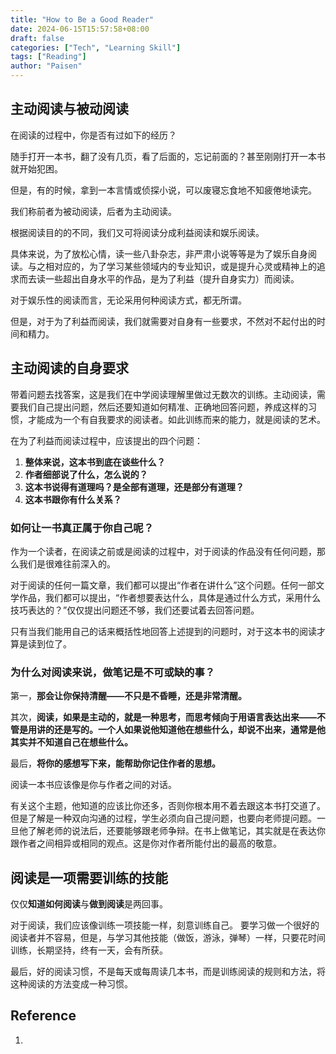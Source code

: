 ```yaml
---
title: "How to Be a Good Reader"
date: 2024-06-15T15:57:58+08:00
draft: false
categories: ["Tech", "Learning Skill"]
tags: ["Reading"]
author: "Paisen"
---
```

## 主动阅读与被动阅读

在阅读的过程中，你是否有过如下的经历？

随手打开一本书，翻了没有几页，看了后面的，忘记前面的？甚至刚刚打开一本书就开始犯困。

但是，有的时候，拿到一本言情或侦探小说，可以废寝忘食地不知疲倦地读完。

我们称前者为被动阅读，后者为主动阅读。

根据阅读目的的不同，我们又可将阅读分成利益阅读和娱乐阅读。

具体来说，为了放松心情，读一些八卦杂志，非严肃小说等等是为了娱乐自身阅读。与之相对应的，为了学习某些领域内的专业知识，或是提升心灵或精神上的追求而去读一些超出自身水平的作品，是为了利益（提升自身实力）而阅读。

对于娱乐性的阅读而言，无论采用何种阅读方式，都无所谓。

但是，对于为了利益而阅读，我们就需要对自身有一些要求，不然对不起付出的时间和精力。

## 主动阅读的自身要求
带着问题去找答案，这是我们在中学阅读理解里做过无数次的训练。主动阅读，需要我们自己提出问题，然后还要知道如何精准、正确地回答问题，养成这样的习惯，才能成为一个有自我要求的阅读者。如此训练而来的能力，就是阅读的艺术。

在为了利益而阅读过程中，应该提出的四个问题：

1. **整体来说，这本书到底在谈些什么？**
2. **作者细部说了什么，怎么说的？**
3. **这本书说得有道理吗？是全部有道理，还是部分有道理？**
4. **这本书跟你有什么关系？**


### 如何让一书真正属于你自己呢？

作为一个读者，在阅读之前或是阅读的过程中，对于阅读的作品没有任何问题，那么我们是很难往前深入的。

对于阅读的任何一篇文章，我们都可以提出“作者在讲什么”这个问题。任何一部文学作品，我们都可以提出，“作者想要表达什么，具体是通过什么方式，采用什么技巧表达的？”仅仅提出问题还不够，我们还要试着去回答问题。

只有当我们能用自己的话来概括性地回答上述提到的问题时，对于这本书的阅读才算是读到位了。

### 为什么对阅读来说，做笔记是不可或缺的事？

第一，**那会让你保持清醒——不只是不昏睡，还是非常清醒。**

其次，**阅读，如果是主动的，就是一种思考，而思考倾向于用语言表达出来——不管是用讲的还是写的。一个人如果说他知道他在想些什么，却说不出来，通常是他其实并不知道自己在想些什么。**

最后，**将你的感想写下来，能帮助你记住作者的思想。**

阅读一本书应该像是你与作者之间的对话。

有关这个主题，他知道的应该比你还多，否则你根本用不着去跟这本书打交道了。但是了解是一种双向沟通的过程，学生必须向自己提问题，也要向老师提问题。一旦他了解老师的说法后，还要能够跟老师争辩。在书上做笔记，其实就是在表达你跟作者之间相异或相同的观点。这是你对作者所能付出的最高的敬意。

## 阅读是一项需要训练的技能

仅仅**知道如何阅读**与**做到阅读**是两回事。

对于阅读，我们应该像训练一项技能一样，刻意训练自己。
要学习做一个很好的阅读者并不容易，但是，与学习其他技能（做饭，游泳，弹琴）一样，只要花时间训练，长期坚持，终有一天，会有所获。

最后，好的阅读习惯，不是每天或每周读几本书，而是训练阅读的规则和方法，将这种阅读的方法变成一种习惯。



## Reference
1. []()